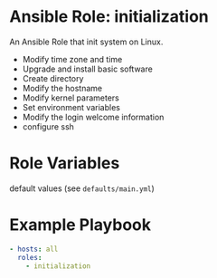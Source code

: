# Ansible Role: initialization
An Ansible Role that init system on Linux.

* Modify time zone and time
* Upgrade and install basic software
* Create  directory
* Modify the hostname
* Modify kernel parameters
* Set environment variables
* Modify the login welcome information
* configure ssh

#  Role Variables
default values (see `defaults/main.yml`)
# Example Playbook
```yml
- hosts: all
  roles:
    - initialization
```


